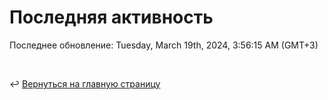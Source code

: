 # Последняя активность

<!--RECENT_ACTIVITY:start-->
<!--RECENT_ACTIVITY:end-->

<!--RECENT_ACTIVITY:last_update-->
Последнее обновление: Tuesday, March 19th, 2024, 3:56:15 AM (GMT+3)
<!--RECENT_ACTIVITY:last_update_end-->

<br>

↩️ [Вернуться на главную страницу](locale/ru/README.md)
